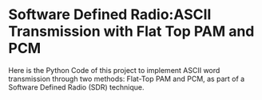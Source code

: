 # Software Defined Radio:ASCII Transmission with Flat Top PAM and PCM 

Here is the Python Code of this project to implement ASCII word transmission through two methods: Flat-Top PAM and PCM, as part of a Software Defined Radio (SDR) technique. 
